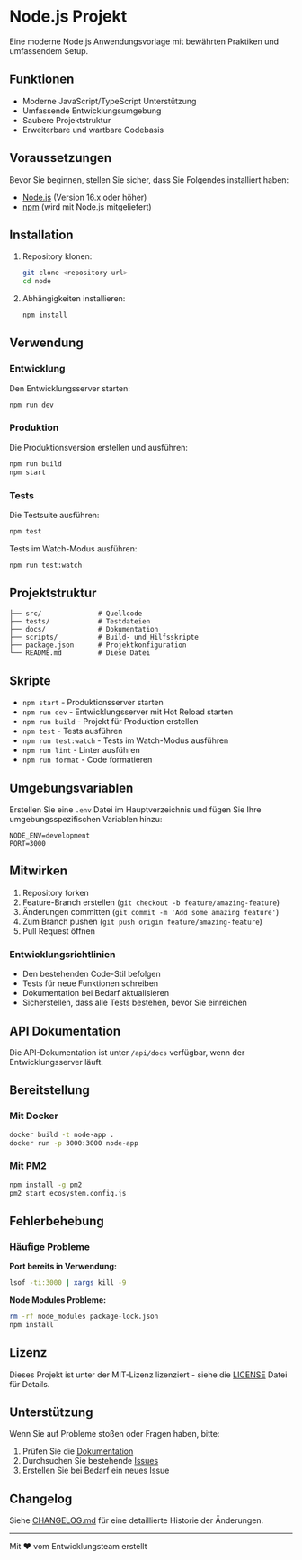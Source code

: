 # Node.js Projekt

Eine moderne Node.js Anwendungsvorlage mit bewährten Praktiken und umfassendem Setup.

## Funktionen

- Moderne JavaScript/TypeScript Unterstützung
- Umfassende Entwicklungsumgebung
- Saubere Projektstruktur
- Erweiterbare und wartbare Codebasis

## Voraussetzungen

Bevor Sie beginnen, stellen Sie sicher, dass Sie Folgendes installiert haben:

- [Node.js](https://nodejs.org/) (Version 16.x oder höher)
- [npm](https://www.npmjs.com/) (wird mit Node.js mitgeliefert)

## Installation

1. Repository klonen:
   ```bash
   git clone <repository-url>
   cd node
   ```

2. Abhängigkeiten installieren:
   ```bash
   npm install
   ```

## Verwendung

### Entwicklung

Den Entwicklungsserver starten:

```bash
npm run dev
```

### Produktion

Die Produktionsversion erstellen und ausführen:

```bash
npm run build
npm start
```

### Tests

Die Testsuite ausführen:

```bash
npm test
```

Tests im Watch-Modus ausführen:

```bash
npm run test:watch
```

## Projektstruktur

```
├── src/              # Quellcode
├── tests/            # Testdateien
├── docs/             # Dokumentation
├── scripts/          # Build- und Hilfsskripte
├── package.json      # Projektkonfiguration
└── README.md         # Diese Datei
```

## Skripte

- `npm start` - Produktionsserver starten
- `npm run dev` - Entwicklungsserver mit Hot Reload starten
- `npm run build` - Projekt für Produktion erstellen
- `npm test` - Tests ausführen
- `npm run test:watch` - Tests im Watch-Modus ausführen
- `npm run lint` - Linter ausführen
- `npm run format` - Code formatieren

## Umgebungsvariablen

Erstellen Sie eine `.env` Datei im Hauptverzeichnis und fügen Sie Ihre umgebungsspezifischen Variablen hinzu:

```env
NODE_ENV=development
PORT=3000
```

## Mitwirken

1. Repository forken
2. Feature-Branch erstellen (`git checkout -b feature/amazing-feature`)
3. Änderungen committen (`git commit -m 'Add some amazing feature'`)
4. Zum Branch pushen (`git push origin feature/amazing-feature`)
5. Pull Request öffnen

### Entwicklungsrichtlinien

- Den bestehenden Code-Stil befolgen
- Tests für neue Funktionen schreiben
- Dokumentation bei Bedarf aktualisieren
- Sicherstellen, dass alle Tests bestehen, bevor Sie einreichen

## API Dokumentation

Die API-Dokumentation ist unter `/api/docs` verfügbar, wenn der Entwicklungsserver läuft.

## Bereitstellung

### Mit Docker

```bash
docker build -t node-app .
docker run -p 3000:3000 node-app
```

### Mit PM2

```bash
npm install -g pm2
pm2 start ecosystem.config.js
```

## Fehlerbehebung

### Häufige Probleme

**Port bereits in Verwendung:**
```bash
lsof -ti:3000 | xargs kill -9
```

**Node Modules Probleme:**
```bash
rm -rf node_modules package-lock.json
npm install
```

## Lizenz

Dieses Projekt ist unter der MIT-Lizenz lizenziert - siehe die [LICENSE](LICENSE) Datei für Details.

## Unterstützung

Wenn Sie auf Probleme stoßen oder Fragen haben, bitte:

1. Prüfen Sie die [Dokumentation](docs/)
2. Durchsuchen Sie bestehende [Issues](../../issues)
3. Erstellen Sie bei Bedarf ein neues Issue

## Changelog

Siehe [CHANGELOG.md](CHANGELOG.md) für eine detaillierte Historie der Änderungen.

---

Mit ❤️ vom Entwicklungsteam erstellt
